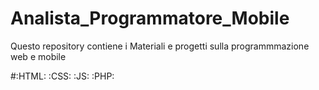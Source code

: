 # Analista_Programmatore_Mobile
Questo repository contiene i Materiali e progetti sulla programmmazione web e mobile

#:HTML: :CSS: :JS: :PHP:  
